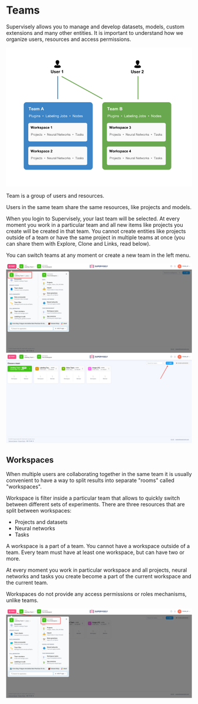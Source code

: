 # Teams

Supervisely allows you to manage and develop datasets, models, custom extensions and many other entities.
It is important to understand how we organize users, resources and access permissions.

![](teams-diagramm.png)

Team is a group of users and resources.

Users in the same team share the same resources, like projects and models.

When you login to Supervisely, your last team will be selected. At every moment you work in a particular team and all new items like projects you create will be created in that team. You cannot create entities like projects outside of a team or have the same project in multiple teams at once (you can share them with Explore, Clone and Links, read below). 

You can switch teams at any moment or create a new team in the left menu.

![](teams.png)
![](teams2.png)
## Workspaces

When multiple users are collaborating together in the same team it is usually convenient to have a way to split results into separate "rooms" called "workspaces".

Workspace is filter inside a particular team that allows to quickly switch between different sets of experiments. There are three resources that are split between workspaces:

- Projects and datasets
- Neural networks
- Tasks

A workspace is a part of a team. You cannot have a workspace outside of a team. Every team must have at least one workspace, but can have two or more. 

At every moment you work in particular workspace and all projects, neural networks and tasks you create become a part of the current workspace and the current team.

Workspaces do not provide any access permissions or roles mechanisms, unlike teams. 

![](workspaces.png)

